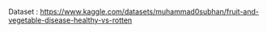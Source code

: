 Dataset : https://www.kaggle.com/datasets/muhammad0subhan/fruit-and-vegetable-disease-healthy-vs-rotten
